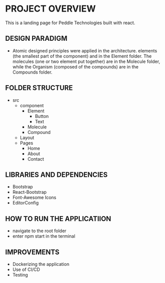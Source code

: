 
# PROJECT OVERVIEW
This is a landing page for Peddle Technologies built with react. 

## DESIGN PARADIGM
- Atomic designed principles were applied in the architecture. elements (the smallest part of the component) and in the Element folder. The molecules (one or two element put together) are in the Molecule folder, while the Organism (composed of the compounds) are in the Compounds folder.

## FOLDER STRUCTURE
- src
    - component
        - Element
            - Button
            - Text
        - Molecule
        - Compound
    - Layout
    - Pages
        - Home
        - About
        - Contact
        
## LIBRARIES AND DEPENDENCIES
- Bootstrap
- React-Bootstrap
- Font-Awesome Icons
- EditorConfig

## HOW TO RUN THE APPLICATIION
- navigate to the root folder
- enter npm start in the terminal

## IMPROVEMENTS
- Dockerizing the application
- Use of CI/CD
- Testing
